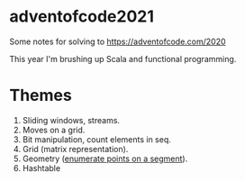 # adventofcode2021

Some notes for solving to https://adventofcode.com/2020

This year I'm brushing up Scala and functional programming.

# Themes

1. Sliding windows, streams.
2. Moves on a grid.
3. Bit manipulation, count elements in seq.
4. Grid (matrix representation).
5. Geometry ([enumerate points on a segment](https://en.wikipedia.org/wiki/Line_drawing_algorithm)).
6. Hashtable

